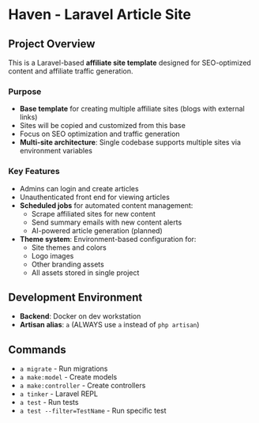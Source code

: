 # Haven - Laravel Article Site

## Project Overview
This is a Laravel-based **affiliate site template** designed for SEO-optimized content and affiliate traffic generation.

### Purpose
- **Base template** for creating multiple affiliate sites (blogs with external links)
- Sites will be copied and customized from this base
- Focus on SEO optimization and traffic generation
- **Multi-site architecture**: Single codebase supports multiple sites via environment variables

### Key Features
- Admins can login and create articles
- Unauthenticated front end for viewing articles
- **Scheduled jobs** for automated content management:
  - Scrape affiliated sites for new content
  - Send summary emails with new content alerts
  - AI-powered article generation (planned)
- **Theme system**: Environment-based configuration for:
  - Site themes and colors
  - Logo images
  - Other branding assets
  - All assets stored in single project

## Development Environment
- **Backend**: Docker on dev workstation
- **Artisan alias**: `a` (ALWAYS use `a` instead of `php artisan`)

## Commands
- `a migrate` - Run migrations
- `a make:model` - Create models
- `a make:controller` - Create controllers
- `a tinker` - Laravel REPL
- `a test` - Run tests
- `a test --filter=TestName` - Run specific test
